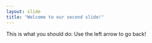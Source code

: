 ```yaml
---
layout: slide
title: "Welcome to our second slide!"
---
```

This is what you should do:
Use the left arrow to go back!

